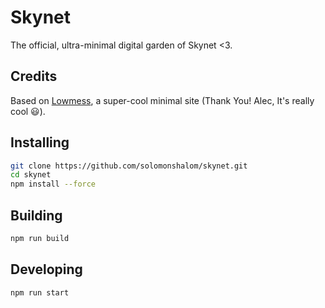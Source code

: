 # Skynet

The official, ultra-minimal digital garden of Skynet <3.

## Credits

Based on [Lowmess](https://lowmess.com), a super-cool minimal site (Thank You! Alec, It's really cool 😃).

## Installing

```bash
git clone https://github.com/solomonshalom/skynet.git
cd skynet
npm install --force
```

## Building

```bash
npm run build
```

## Developing

```bash
npm run start
```
